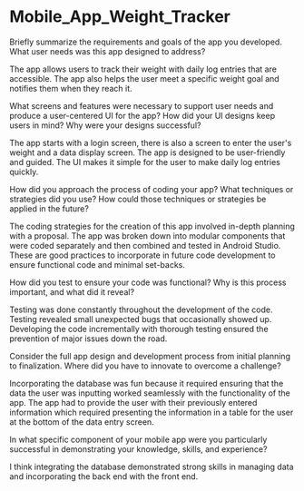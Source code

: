 # Mobile_App_Weight_Tracker


Briefly summarize the requirements and goals of the app you developed. What user needs was this app designed to address?

The app allows users to track their weight with daily log entries that are accessible. The app also helps the user meet a specific weight goal and notifies them when they reach it.



What screens and features were necessary to support user needs and produce a user-centered UI for the app? How did your UI designs keep users in mind? Why were your designs successful?

The app starts with a login screen, there is also a screen to enter the user's weight and a data display screen. The app is designed to be user-friendly and guided. The UI makes it simple for the user to make daily log entries quickly.



How did you approach the process of coding your app? What techniques or strategies did you use? How could those techniques or strategies be applied in the future?

The coding strategies for the creation of this app involved in-depth planning with a proposal. The app was broken down into modular components that were coded separately and then combined and tested in Android Studio. These are good practices to incorporate in future code development to ensure functional code and minimal set-backs.



How did you test to ensure your code was functional? Why is this process important, and what did it reveal?

Testing was done constantly throughout the development of the code. Testing revealed small unexpected bugs that occasionally showed up. Developing the code incrementally with thorough testing ensured the prevention of major issues down the road.



Consider the full app design and development process from initial planning to finalization. Where did you have to innovate to overcome a challenge?

Incorporating the database was fun because it required ensuring that the data the user was inputting worked seamlessly with the functionality of the app. The app had to provide the user with their previously entered information which required presenting the information in a table for the user at the bottom of the data entry screen.



In what specific component of your mobile app were you particularly successful in demonstrating your knowledge, skills, and experience?

I think integrating the database demonstrated strong skills in managing data and incorporating the back end with the front end.
